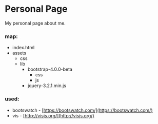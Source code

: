 # Personal Page

My personal page about me.

### map:
- index.html
- assets
    - css
    - lib
        - bootstrap-4.0.0-beta
            - css
            - js
        - jquery-3.2.1.min.js


### used:
- bootswatch - [https://bootswatch.com/](https://bootswatch.com/)
- vis - [http://visjs.org/](http://visjs.org/)
